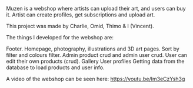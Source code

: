 
Muzen is a webshop where artists can upload their art, and users can buy it. Artist can create profiles, get subscriptions and upload art.

This project was made by Charlie, Omid, Thimo & I (Vincent).

The things I developed for the webshop are:

Footer.
Homepage, photography, illustrations and 3D art pages.
Sort by filter and colours filter.
Admin product crud and admin user crud.
User can edit their own products (crud).
Gallery
User profiles
Getting data from the database to load products and user info.

A video of the webshop can be seen here: https://youtu.be/Im3eCzYsh3g
